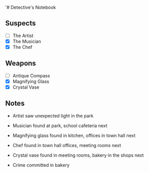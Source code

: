 '# Detective's Notebook

## Suspects
- [ ] The Artist
- [X] The Musician
- [X] The Chef

## Weapons
- [ ] Antique Compass
- [X] Magnifying Glass
- [X] Crystal Vase

## Notes

- Artist saw unexpected light in the park

- Musician found at park, school cafeteria next

- Magnifying glass found in kitchen, offices in town hall next

- Chef found in town hall offices, meeting rooms next

- Crystal vase found in meeting rooms, bakery in the shops next

- Crime committed in bakery
